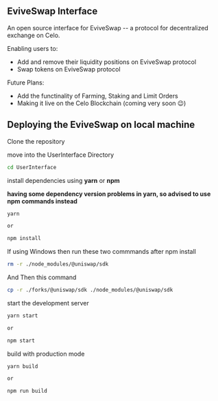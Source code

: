 ## EviveSwap Interface

An open source interface for EviveSwap -- a protocol for decentralized exchange on Celo.

Enabling users to:

- Add and remove their liquidity positions on EviveSwap protocol
- Swap tokens on EviveSwap protocol

Future Plans:

- Add the functinality of Farming, Staking and Limit Orders
- Making it live on the Celo Blockchain (coming very soon 😉)

## Deploying the EviveSwap on local machine

Clone the repository

move into the UserInterface Directory

```sh
cd UserInterface
```

install dependencies using **yarn** or **npm**

**having some dependency version problems in yarn, so advised to use npm commands instead**

```sh
yarn

or

npm install
```
If using Windows then run these two commmands after npm install

```sh
rm -r ./node_modules/@uniswap/sdk
```
And Then this command

```sh
cp -r ./forks/@uniswap/sdk ./node_modules/@uniswap/sdk
```

start the development server
```sh
yarn start

or

npm start
```

build with production mode
```sh
yarn build

or

npm run build
```